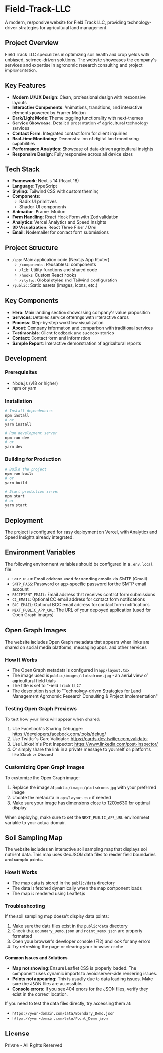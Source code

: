 # Field-Track-LLC

A modern, responsive website for Field Track LLC, providing technology-driven strategies for agricultural land management.

## Project Overview

Field Track LLC specializes in optimizing soil health and crop yields with unbiased, science-driven solutions. The website showcases the company's services and expertise in agronomic research consulting and project implementation.

## Key Features

- **Modern UI/UX Design**: Clean, professional design with responsive layouts
- **Interactive Components**: Animations, transitions, and interactive elements powered by Framer Motion
- **Dark/Light Mode**: Theme toggling functionality with next-themes
- **Service Showcase**: Detailed presentation of agricultural technology services
- **Contact Form**: Integrated contact form for client inquiries
- **Real-time Monitoring**: Demonstration of digital land monitoring capabilities
- **Performance Analytics**: Showcase of data-driven agricultural insights
- **Responsive Design**: Fully responsive across all device sizes

## Tech Stack

- **Framework**: Next.js 14 (React 18)
- **Language**: TypeScript
- **Styling**: Tailwind CSS with custom theming
- **Components**:
  - Radix UI primitives
  - Shadcn UI components
- **Animation**: Framer Motion
- **Form Handling**: React Hook Form with Zod validation
- **Analytics**: Vercel Analytics and Speed Insights
- **3D Visualization**: React Three Fiber / Drei
- **Email**: Nodemailer for contact form submissions

## Project Structure

- `/app`: Main application code (Next.js App Router)
  - `/components`: Reusable UI components
  - `/lib`: Utility functions and shared code
  - `/hooks`: Custom React hooks
  - `/styles`: Global styles and Tailwind configuration
- `/public`: Static assets (images, icons, etc.)

## Key Components

- **Hero**: Main landing section showcasing company's value proposition
- **Services**: Detailed service offerings with interactive cards
- **Process**: Step-by-step workflow visualization
- **About**: Company information and comparison with traditional services
- **Testimonials**: Client feedback and success stories
- **Contact**: Contact form and information
- **Sample Report**: Interactive demonstration of agricultural reports

## Development

### Prerequisites

- Node.js (v18 or higher)
- npm or yarn

### Installation

```bash
# Install dependencies
npm install
# or
yarn install

# Run development server
npm run dev
# or
yarn dev
```

### Building for Production

```bash
# Build the project
npm run build
# or
yarn build

# Start production server
npm start
# or
yarn start
```

## Deployment

The project is configured for easy deployment on Vercel, with Analytics and Speed Insights already integrated.

## Environment Variables

The following environment variables should be configured in a `.env.local` file:

- `SMTP_USER`: Email address used for sending emails via SMTP (Gmail)
- `SMTP_PASS`: Password or app-specific password for the SMTP email account
- `RECIPIENT_EMAIL`: Email address that receives contact form submissions
- `CC_EMAIL`: Optional CC email address for contact form notifications
- `BCC_EMAIL`: Optional BCC email address for contact form notifications
- `NEXT_PUBLIC_APP_URL`: The URL of your deployed application (used for Open Graph images)

## Open Graph Images

The website includes Open Graph metadata that appears when links are shared on social media platforms, messaging apps, and other services.

### How It Works

- The Open Graph metadata is configured in `app/layout.tsx`
- The image used is `public/images/plotsdrone.jpg` - an aerial view of agricultural field trials
- The title is set to "Field Track LLC"
- The description is set to "Technology-driven Strategies for Land Management Agronomic Research Consulting & Project Implementation"

### Testing Open Graph Previews

To test how your links will appear when shared:

1. Use Facebook's Sharing Debugger: https://developers.facebook.com/tools/debug/
2. Use Twitter's Card Validator: https://cards-dev.twitter.com/validator
3. Use LinkedIn's Post Inspector: https://www.linkedin.com/post-inspector/
4. Or simply share the link in a private message to yourself on platforms like Slack or Discord

### Customizing Open Graph Images

To customize the Open Graph image:

1. Replace the image at `public/images/plotsdrone.jpg` with your preferred image
2. Update the metadata in `app/layout.tsx` if needed
3. Make sure your image has dimensions close to 1200x630 for optimal display

When deploying, make sure to set the `NEXT_PUBLIC_APP_URL` environment variable to your actual domain.

## Soil Sampling Map

The website includes an interactive soil sampling map that displays soil nutrient data. This map uses GeoJSON data files to render field boundaries and sample points.

### How It Works

- The map data is stored in the `public/data` directory
- The data is fetched dynamically when the map component loads
- The map is rendered using Leaflet.js

### Troubleshooting

If the soil sampling map doesn't display data points:

1. Make sure the data files exist in the `public/data` directory
2. Check that `Boundary_Demo.json` and `Point_Demo.json` are properly formatted
3. Open your browser's developer console (F12) and look for any errors
4. Try refreshing the page or clearing your browser cache

#### Common Issues and Solutions

- **Map not showing**: Ensure Leaflet CSS is properly loaded. The component uses dynamic imports to avoid server-side rendering issues.
- **Points not appearing**: This is usually due to data loading issues. Make sure the JSON files are accessible.
- **Console errors**: If you see 404 errors for the JSON files, verify they exist in the correct location.

If you need to test the data files directly, try accessing them at:

- `https://your-domain.com/data/Boundary_Demo.json`
- `https://your-domain.com/data/Point_Demo.json`

## License

Private - All Rights Reserved
